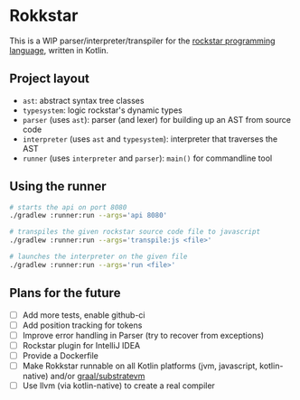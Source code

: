 Rokkstar
========
This is a WIP parser/interpreter/transpiler for the [rockstar programming language](https://github.com/dylanbeattie/rockstar),
written in Kotlin.

Project layout
--------------
- `ast`: abstract syntax tree classes
- `typesystem`: logic rockstar's dynamic types
- `parser` (uses `ast`): parser (and lexer) for building up an AST from source code
- `interpreter` (uses `ast` and `typesystem`): interpreter that traverses the AST
- `runner` (uses `interpreter` and `parser`): `main()` for commandline tool

Using the runner
----------------
```bash
# starts the api on port 8080
./gradlew :runner:run --args='api 8080'

# transpiles the given rockstar source code file to javascript
./gradlew :runner:run --args='transpile:js <file>'

# launches the interpreter on the given file
./gradlew :runner:run --args='run <file>'
```

Plans for the future
--------------------
- [ ] Add more tests, enable github-ci
- [ ] Add position tracking for tokens
- [ ] Improve error handling in Parser (try to recover from exceptions)
- [ ] Rockstar plugin for IntelliJ IDEA
- [ ] Provide a Dockerfile
- [ ] Make Rokkstar runnable on all Kotlin platforms (jvm, javascript, kotlin-native) and/or [graal/substratevm](https://github.com/oracle/graal)
- [ ] Use llvm (via kotlin-native) to create a real compiler